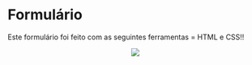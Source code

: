 # Formulário
Este formulário foi feito com as seguintes ferramentas = HTML e CSS!!

<div align="center">
<img src="https://user-images.githubusercontent.com/108163821/214197988-fa90f5f1-3cf9-4f9d-a57f-913d19a2fec2.png)" width:700px>
</div>
